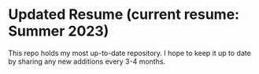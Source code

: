 # Updated Resume (current resume: Summer 2023)

This repo holds my most up-to-date repository. I hope to keep it up to date by 
sharing any new additions every 3-4 months.
